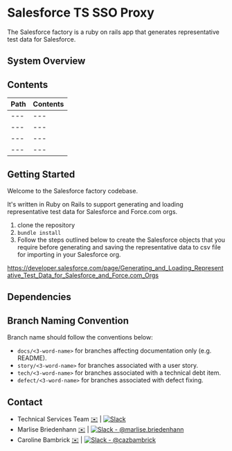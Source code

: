 # Salesforce TS SSO Proxy

The Salesforce factory is a ruby on rails app that generates representative test data for Salesforce.

## System Overview


## Contents

| Path | Contents |
| ---  | ---      |
| ---  | ---      |
| ---  | ---      |
| ---  | ---      |
| ---  | ---      |


## Getting Started

Welcome to the Salesforce factory codebase.

It's written in Ruby on Rails to support generating and loading representative test data for Salesforce and Force.com orgs.




1. clone the repository
2. `bundle install`
3. Follow the steps outlined below to create the Salesforce objects that you require before generating and saving the representative data to csv file for importing in your Salesforce org.

https://developer.salesforce.com/page/Generating_and_Loading_Representative_Test_Data_for_Salesforce_and_Force.com_Orgs


## Dependencies


## Branch Naming Convention

Branch name should follow the conventions below:

* `docs/<3-word-name>` for branches affecting documentation only (e.g. README).
* `story/<3-word-name>` for branches associated with a user story.
* `tech/<3-word-name>` for branches associated with a technical debt item.
* `defect/<3-word-name>` for branches associated with defect fixing.

## Contact

* Technical Services Team [✉️](mailto:techservicesteam@envato.com) | [![Slack][slack-icon]](https://envato.slack.com/messages/C1RLUVBB6)
* Marlise Briedenhann [✉️](mailto:marlise.briedenhann@envato.com) | [![Slack - @marlise.briedenhann][slack-icon]](https://envato.slack.com/messages/@marlise.briedenhann)
* Caroline Bambrick [✉️](mailto:caroline.bambrick@envato.com) | [![Slack - @cazbambrick][slack-icon]](https://envato.slack.com/messages/@cazbambrick)

[slack-icon]: https://a.slack-edge.com/66f9/img/icons/favicon-16.png

